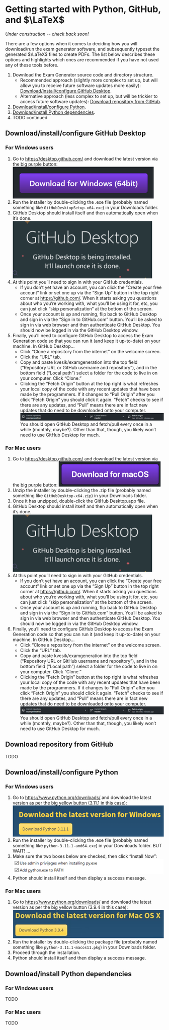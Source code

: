 # Getting started with Python, GitHub, and $\LaTeX$

*Under construction -- check back soon!*

There are a few options when it comes to deciding how you will download/run the exam generator software, and subsequently typeset the generated $\LaTeX$ files to create PDFs. The list below describes these options and highlights which ones are recommended if you have not used any of these tools before.

 1. Download the Exam Generator source code and directory structure.
    - Recommended approach (slightly more complex to set up, but will allow you to receive future software updates more easily): [Download/install/configure GitHub Desktop](#downloadinstallconfigure-github-desktop).
    - Alternative approach (less complex to set up, but will be trickier to access future software updates): [Download repository from GitHub](#download-repository-from-github).
 3. [Download/install/configure Python](#downloadinstallconfigure-python).
 4. [Download/install Python dependencies](#downloadinstall-python-dependencies).
 5. TODO continued



## Download/install/configure GitHub Desktop

### For Windows users

 1. Go to https://desktop.github.com/ and download the latest version via the big purple button:
 ![Download for Windows (64bit)](images/download-github-windows.png)
 3. Run the installer by double-clicking the .exe file (probably named something like `GitHubDesktopSetup-x64.exe`) in your Downloads folder.
 4. GitHub Desktop should install itself and then automatically open when it’s done.
 ![GitHub Desktop is being installed. It'll launch once it is done.](images/install-github.png)
 6. At this point you’ll need to sign in with your GitHub credentials.
    - If you don’t yet have an account, you can click the “Create your free account” link or set one up via the “Sign Up” button in the top right corner at https://github.com/. When it starts asking you questions about who you’re working with, what you’ll be using it for, etc, you can just click “skip personalization” at the bottom of the screen.
    - Once your account is up and running, flip back to GitHub Desktop and sign in via the “Sign in to GitHub.com” button. You’ll be asked to sign in via web browser and then authenticate GitHub Desktop. You should now be logged in via the GitHub Desktop window.
 7. Finally, you’ll need to configure GitHub Desktop to access the Exam Generation code so that you can run it (and keep it up-to-date) on your machine. In GitHub Desktop...
    - Click “Clone a repository from the internet” on the welcome screen.
    - Click the “URL” tab.
    - Copy and paste kvesik/examgeneration into the top field (“Repository URL or GitHub username and repository”), and in the bottom field (“Local path”) select a folder for the code to live in on your computer. Click “Clone.”
    - Clicking the “Fetch Origin” button at the top right is what refreshes your local copy of the code with any recent updates that have been made by the programmers. If it changes to “Pull Origin” after you click “Fetch Origin” you should click it again. “Fetch” checks to see if there are any updates, and “Pull” means there are in fact new updates that do need to be downloaded onto your computer. ![Fetch origin](images/fetch-github.png) You should open GitHub Desktop and fetch/pull every once in a while (monthly, maybe?). Other than that, though, you likely won’t need to use GitHub Desktop for much.

### For Mac users

 1. Go to https://desktop.github.com/ and download the latest version via the big purple button:
 ![Download for macOS](images/download-github-mac.png)
 5. Unzip the installer by double-clicking the .zip file (probably named something like `GitHubDesktop-x64.zip`) in your Downloads folder.
 6. Once it has unzipped, double-click the GitHub Desktop.app file.
 7. GitHub Desktop should install itself and then automatically open when it’s done.
 ![GitHub Desktop is being installed. It'll launch once it is done.](images/install-github.png)
 6. At this point you’ll need to sign in with your GitHub credentials.
    - If you don’t yet have an account, you can click the “Create your free account” link or set one up via the “Sign Up” button in the top right corner at https://github.com/. When it starts asking you questions about who you’re working with, what you’ll be using it for, etc, you can just click “skip personalization” at the bottom of the screen.
    - Once your account is up and running, flip back to GitHub Desktop and sign in via the “Sign in to GitHub.com” button. You’ll be asked to sign in via web browser and then authenticate GitHub Desktop. You should now be logged in via the GitHub Desktop window.
 7. Finally, you’ll need to configure GitHub Desktop to access the Exam Generation code so that you can run it (and keep it up-to-date) on your machine. In GitHub Desktop...
    - Click “Clone a repository from the internet” on the welcome screen.
    - Click the “URL” tab.
    - Copy and paste kvesik/examgeneration into the top field (“Repository URL or GitHub username and repository”), and in the bottom field (“Local path”) select a folder for the code to live in on your computer. Click “Clone.”
    - Clicking the “Fetch Origin” button at the top right is what refreshes your local copy of the code with any recent updates that have been made by the programmers. If it changes to “Pull Origin” after you click “Fetch Origin” you should click it again. “Fetch” checks to see if there are any updates, and “Pull” means there are in fact new updates that do need to be downloaded onto your computer.
![Fetch origin](images/fetch-github.png) You should open GitHub Desktop and fetch/pull every once in a while (monthly, maybe?). Other than that, though, you likely won’t need to use GitHub Desktop for much.

## Download repository from GitHub

TODO

## Download/install/configure Python

### For Windows users

1. Go to https://www.python.org/downloads/ and download the latest version as per the big yellow button (3.11.1 in this case):
![Download the latest version for Windows](images/download-python-windows.png)
3. Run the installer by double-clicking the .exe file (probably named something like `python-3.11.1-amd64.exe`) in your Downloads folder. BUT WAIT! ...
4. Make sure the two boxes below are checked, then click “Install Now”: 
![User admin privileges when installing py.exe / Add python.exe to PATH](images/install-python-windows.png)
5. Python should install itself and then display a success message.

### For Mac users

1. Go to https://www.python.org/downloads/ and download the latest version as per the big yellow button (3.9.4 in this case): 
![Download the latest version for Mac OS X](images/download-python-mac.png)
3. Run the installer by double-clicking the package file (probably named something like `python-3.11.1-macos11.pkg`) in your Downloads folder.
4. Proceed through the installation.
5. Python should install itself and then display a success message.

## Download/install Python dependencies

### For Windows users

TODO

### For Mac users

TODO

